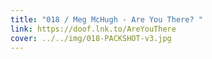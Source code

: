 ```yaml
---
title: "018 / Meg McHugh - Are You There? "
link: https://doof.lnk.to/AreYouThere
cover: ../../img/018-PACKSHOT-v3.jpg
---
```


